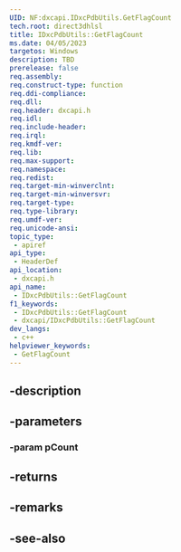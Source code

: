 ```yaml
---
UID: NF:dxcapi.IDxcPdbUtils.GetFlagCount
tech.root: direct3dhlsl
title: IDxcPdbUtils::GetFlagCount
ms.date: 04/05/2023
targetos: Windows
description: TBD
prerelease: false
req.assembly: 
req.construct-type: function
req.ddi-compliance: 
req.dll: 
req.header: dxcapi.h
req.idl: 
req.include-header: 
req.irql: 
req.kmdf-ver: 
req.lib: 
req.max-support: 
req.namespace: 
req.redist: 
req.target-min-winverclnt: 
req.target-min-winversvr: 
req.target-type: 
req.type-library: 
req.umdf-ver: 
req.unicode-ansi: 
topic_type:
 - apiref
api_type:
 - HeaderDef
api_location:
 - dxcapi.h
api_name:
 - IDxcPdbUtils::GetFlagCount
f1_keywords:
 - IDxcPdbUtils::GetFlagCount
 - dxcapi/IDxcPdbUtils::GetFlagCount
dev_langs:
 - c++
helpviewer_keywords:
 - GetFlagCount
---
```


## -description

## -parameters

### -param pCount

## -returns

## -remarks

## -see-also

